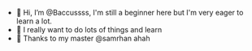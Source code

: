 - 👋 Hi, I’m @Baccussss, I'm still a beginner here but I'm very eager to learn a lot.
- 👀 I really want to do lots of things and learn
- 💞️ Thanks to my master @samrhan ahah


<!---
Baccussss/Baccussss is a ✨ special ✨ repository because its `README.md` (this file) appears on your GitHub profile.
You can click the Preview link to take a look at your changes.
--->
